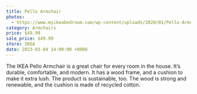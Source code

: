 ```yaml
---
title: Pello Armchair
photos:
  - https://www.myikeabedroom.com/wp-content/uploads/2020/01/Pello-Armchair.png
category: Armchairs
price: $49.99
sale_price: $49.99
store: IKEA
date: 2023-03-04 14:00:00 +0000
---
```


The IKEA Pello Armchair is a great chair for every room in the house. It’s durable, comfortable, and modern. It has a wood frame, and a cushion to make it extra lush. The product is sustainable, too. The wood is strong and renewable, and the cushion is made of recycled cotton.
